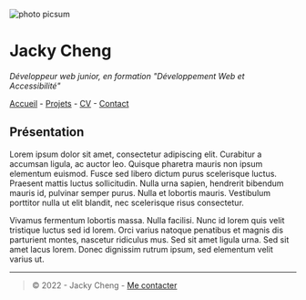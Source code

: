 ![ photo picsum](https://img.freepik.com/photos-gratuite/vue-laterale-gens-affaires-recadres-meconnaissables-recadres-travaillant-au-bureau-commun_1098-20474.jpg?w=740&t=st=1695027845~exp=1695028445~hmac=2eb9969c8f0b4fce677b578bfb3fd81ae49e5e049ad0f515e33c8a57f73f4e8e)
# Jacky Cheng
_Développeur web junior, en formation "Développement Web et Accessibilité"_

[Accueil](README.md) - [Projets](projets.md) - [CV](CV.md) - [Contact](contact.md)

## Présentation 

Lorem ipsum dolor sit amet, consectetur adipiscing elit. Curabitur a accumsan ligula, ac auctor leo. Quisque pharetra mauris non ipsum elementum euismod. Fusce sed libero dictum purus scelerisque luctus. Praesent mattis luctus sollicitudin. Nulla urna sapien, hendrerit bibendum mauris id, pulvinar semper purus. Nulla et lobortis mauris. Vestibulum porttitor nulla ut elit blandit, nec scelerisque risus consectetur.

Vivamus fermentum lobortis massa. Nulla facilisi. Nunc id lorem quis velit tristique luctus sed id lorem. Orci varius natoque penatibus et magnis dis parturient montes, nascetur ridiculus mus. Sed sit amet ligula urna. Sed sit amet lacus lorem. Donec dignissim rutrum ipsum, sed elementum velit varius ut.

---

>© 2022 - Jacky Cheng - [Me contacter](contact.md)
